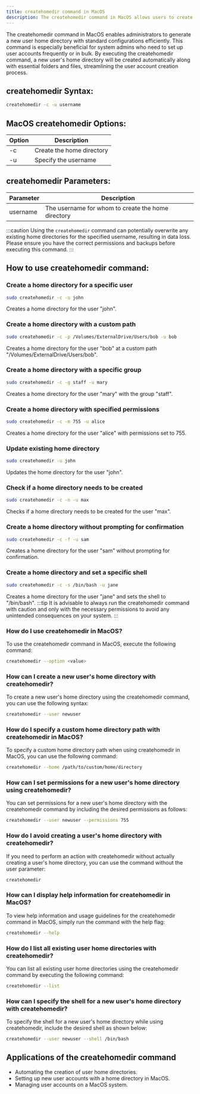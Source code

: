 ```yaml
---
title: createhomedir command in MacOS
description: The createhomedir command in MacOS allows users to create a new user home directory with default settings.
---
```


The createhomedir command in MacOS enables administrators to generate a new user home directory with standard configurations efficiently. This command is especially beneficial for system admins who need to set up user accounts frequently or in bulk. By executing the createhomedir command, a new user's home directory will be created automatically along with essential folders and files, streamlining the user account creation process.
## createhomedir Syntax:
```bash
createhomedir -c -u username
```

## MacOS createhomedir Options:
| Option | Description                     |
|--------|---------------------------------|
| -c     | Create the home directory        |
| -u     | Specify the username             |

## createhomedir Parameters:
| Parameter | Description                         |
|-----------|-------------------------------------|
| username  | The username for whom to create the home directory |

:::caution
Using the `createhomedir` command can potentially overwrite any existing home directories for the specified username, resulting in data loss. Please ensure you have the correct permissions and backups before executing this command.
:::
## How to use createhomedir command:
### Create a home directory for a specific user
```bash
sudo createhomedir -c -u john
```
Creates a home directory for the user "john".

### Create a home directory with a custom path
```bash
sudo createhomedir -c -p /Volumes/ExternalDrive/Users/bob -u bob
```
Creates a home directory for the user "bob" at a custom path "/Volumes/ExternalDrive/Users/bob".

### Create a home directory with a specific group
```bash
sudo createhomedir -c -g staff -u mary
```
Creates a home directory for the user "mary" with the group "staff".

### Create a home directory with specified permissions
```bash
sudo createhomedir -c -m 755 -u alice
```
Creates a home directory for the user "alice" with permissions set to 755.

### Update existing home directory
```bash
sudo createhomedir -u john
```
Updates the home directory for the user "john".

### Check if a home directory needs to be created
```bash
sudo createhomedir -c -n -u max
```
Checks if a home directory needs to be created for the user "max".

### Create a home directory without prompting for confirmation
```bash
sudo createhomedir -c -f -u sam
```
Creates a home directory for the user "sam" without prompting for confirmation.

### Create a home directory and set a specific shell
```bash
sudo createhomedir -c -s /bin/bash -u jane
```
Creates a home directory for the user "jane" and sets the shell to "/bin/bash".
:::tip
It is advisable to always run the createhomedir command with caution and only with the necessary permissions to avoid any unintended consequences on your system.
:::

### How do I use createhomedir in MacOS?
To use the createhomedir command in MacOS, execute the following command:
```bash
createhomedir --option <value>
```

### How can I create a new user's home directory with createhomedir?
To create a new user's home directory using the createhomedir command, you can use the following syntax:
```bash
createhomedir --user newuser
```

### How do I specify a custom home directory path with createhomedir in MacOS?
To specify a custom home directory path when using createhomedir in MacOS, you can use the following command:
```bash
createhomedir --home /path/to/custom/home/directory
```

### How can I set permissions for a new user's home directory using createhomedir?
You can set permissions for a new user's home directory with the createhomedir command by including the desired permissions as follows:
```bash
createhomedir --user newuser --permissions 755
```

### How do I avoid creating a user's home directory with createhomedir?
If you need to perform an action with createhomedir without actually creating a user's home directory, you can use the command without the user parameter:
```bash
createhomedir
```

### How can I display help information for createhomedir in MacOS?
To view help information and usage guidelines for the createhomedir command in MacOS, simply run the command with the help flag:
```bash
createhomedir --help
```

### How do I list all existing user home directories with createhomedir?
You can list all existing user home directories using the createhomedir command by executing the following command:
```bash
createhomedir --list
```

### How can I specify the shell for a new user's home directory with createhomedir?
To specify the shell for a new user's home directory while using createhomedir, include the desired shell as shown below:
```bash
createhomedir --user newuser --shell /bin/bash
```

## Applications of the createhomedir command

- Automating the creation of user home directories.
- Setting up new user accounts with a home directory in MacOS.
- Managing user accounts on a MacOS system.